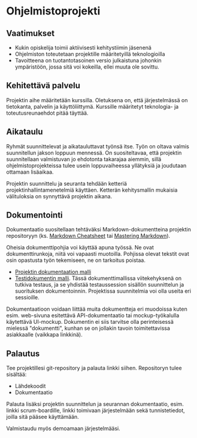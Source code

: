 # Ohjelmistoprojekti

## Vaatimukset
- Kukin opiskelija toimii aktiivisesti kehitystiimin jäsenenä
- Ohjelmiston toteutetaan projektille määritetyillä teknologioilla
- Tavoitteena on tuotantotasoinen versio julkaistuna johonkin ympäristöön, jossa sitä voi kokeilla, ellei muuta ole sovittu.

## Kehitettävä palvelu

Projektin aihe määritetään kurssilla. Oletuksena on, että järjestelmässä on tietokanta, palvelin ja käyttöliittymä. Kurssille määritetyt teknologia- ja toteutusreunaehdot pitää täyttää.

## Aikataulu

Ryhmät suunnittelevat ja aikatauluttavat työnsä itse. Työn on oltava valmis suunnitellun jakson loppuun mennessä. On suositeltavaa, että projektin suunnitellaan valmistuvan jo ehdotonta takarajaa aiemmin, sillä ohjelmistoprojekteissa tulee usein loppuvaiheessa yllätyksiä ja joudutaan ottamaan lisäaikaa.

Projektin suunnittelu ja seuranta tehdään ketteriä projektinhallintamenetelmiä käyttäen. Ketterän kehitysmallin mukaisia välituloksia on synnyttävä projektin aikana. 

## Dokumentointi
Dokumentaatio suositellaan tehtäväksi Markdown-dokumentteina projektin repositoryyn (ks. [Markdown Cheatsheet](https://github.com/adam-p/markdown-here/wiki/Markdown-Cheatsheet) tai [Mastering Markdown](https://guides.github.com/features/mastering-markdown/)).  

Oheisia dokumenttipohjia voi käyttää apuna työssä. Ne ovat dokumenttirunkoja, niitä voi vapaasti muotoilla. Pohjissa olevat tekstit ovat osin opastusta työn tekemiseen, ne on tarkoitus poistaa. 

- [Projektin dokumentaation malli](README.md)
- [Testidokumentin malli](testaus.md). Tässä dokumenttimallissa viitekehyksenä on tutkiva testaus, ja se yhdistää testaussession sisällön suunnittelun ja suorituksen dokumentoinnin. Projektissa suunnitelmia voi olla useita eri sessioille.

Dokumentaatioon voidaan liittää muita dokumentteja eri muodoissa kuten esim. web-sivuna esitettävä API-dokumentaatio tai mockup-työkalulla käytettävä UI-mockup. Dokumentin ei siis tarvitse olla perinteisessä mielessä "dokumentti", kunhan se on jollakin tavoin toimitettavissa asiakkaalle (vaikkapa linkkinä). 

## Palautus

Tee projektillesi git-repository ja palauta linkki siihen. Repositoryn tulee sisältää:

- Lähdekoodit
- Dokumentaatio

Palauta lisäksi projektin suunnittelun ja seurannan dokumentaatio, esim. linkki scrum-boardille, linkki toimivaan järjestelmään sekä tunnistetiedot, joilla sitä pääsee käyttämään.

Valmistaudu myös demoamaan järjestelmääsi.